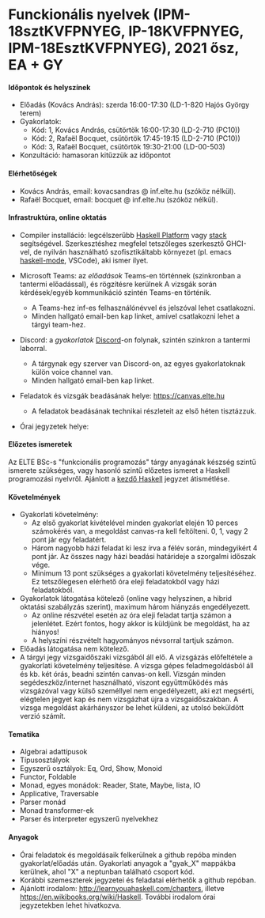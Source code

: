 # Funckionális nyelvek (IPM-18sztKVFPNYEG, IP-18KVFPNYEG, IPM-18EsztKVFPNYEG), 2021 ősz, EA + GY

#### Időpontok és helyszínek

- Előadás (Kovács András): szerda 16:00-17:30 (LD-1-820 Hajós György terem)
- Gyakorlatok:
  + Kód: 1, Kovács András, csütörtök 16:00-17:30 (LD-2-710 (PC10))
  + Kód: 2, Rafaël Bocquet, csütörtök 17:45-19:15 (LD-2-710 (PC10))
  + Kód: 3, Rafaël Bocquet, csütörtök 19:30-21:00 (LD-00-503)
 - Konzultáció: hamasoran kitűzzük az időpontot

#### Elérhetőségek

- Kovács András, email: kovacsandras @ inf.elte.hu (szóköz nélkül).
- Rafaël Bocquet, email: bocquet @ inf.elte.hu (szóköz nélkül).

#### Infrastruktúra, online oktatás

- Compiler installáció: legcélszerűbb [Haskell
  Platform](https://www.haskell.org/platform/) vagy
  [stack](https://docs.haskellstack.org/en/stable/README/)
  segítségével. Szerkesztéshez megfelel tetszőleges szerkesztő GHCI-vel, de
  nyilván használható szofisztikáltabb környezet (pl. emacs
  [haskell-mode](http://haskell.github.io/haskell-mode/), VSCode), aki ismer
  ilyet.

- Microsoft Teams: az *előadások* Teams-en történnek (szinkronban a tantermi előadással), és rögzítésre kerülnek
  A vizsgák során kérdések/egyéb kommunikáció szintén Teams-en történik.
  + A Teams-hez inf-es felhasználónévvel és jelszóval lehet csatlakozni.
  + Minden hallgató email-ben kap linket, amivel csatlakozni lehet a tárgyi team-hez.

- Discord: a *gyakorlatok* [Discord](https://discord.com/)-on folynak, szintén szinkron a tantermi laborral.
  + A tárgynak egy szerver van Discord-on, az egyes gyakorlatoknak külön voice channel van.
  + Minden hallgató email-ben kap linket.

- Feladatok és vizsgák beadásának helye: https://canvas.elte.hu
  + A feladatok beadásának technikai részleteit az első héten tisztázzuk.

- Órai jegyzetek helye:

#### Előzetes ismeretek

Az ELTE BSc-s "funkcionális programozás" tárgy anyagának készség szintű ismerete
szükséges, vagy hasonló szintű előzetes ismeret a Haskell programozási
nyelvről. Ajánlott a [kezdő Haskell](http://lambda.inf.elte.hu/Index.xml)
jegyzet átismétlése.

#### Követelmények

- Gyakorlati követelmény:
  + Az első gyakorlat kivételével minden gyakorlat elején 10 perces számokérés van, a megoldást
    canvas-ra kell feltölteni. 0, 1, vagy 2 pont jár egy feladatért.
  + Három nagyobb házi feladat ki lesz írva a félév során, mindegyikért 4 pont
    jár. Az összes nagy házi beadási határideje a szorgalmi időszak vége.
  + Minimum 13 pont szükséges a gyakorlati követelmény teljesítéséhez. Ez tetszőlegesen
    elérhető óra eleji feladatokból vagy házi feladatokból.
- Gyakorlatok látogatása kötelező (online vagy helyszínen, a hibrid oktatási szabályzás szerint), maximum három hiányzás engedélyezett.
  + Az online részvétel esetén az óra eleji feladat tartja számon a
    jelenlétet. Ezért fontos, hogy akkor is küldjünk be megoldást, ha az hiányos!
  + A helyszíni részvételt hagyományos névsorral tartjuk számon.
- Előadás látogatása nem kötelező.
- A tárgyi jegy vizsgaidőszaki vizsgából áll elő. A vizsgázás előfeltétele a gyakorlati követelmény teljesítése.
  A vizsga gépes feladmegoldásból áll és kb. két órás, beadni szintén canvas-on
  kell. Vizsgán minden segédeszköz/internet használható, viszont együttműködés
  más vizsgázóval vagy külső személlyel nem engedélyezett, aki ezt megsérti,
  elégtelen jegyet kap és nem vizsgázhat újra a vizsgaidőszakban. A vizsga
  megoldást akárhányszor be lehet küldeni, az utolsó beküldött verzió számít.

#### Tematika

- Algebrai adattípusok
- Típusosztályok
- Egyszerű osztályok: Eq, Ord, Show, Monoid
- Functor, Foldable
- Monad, egyes monádok: Reader, State, Maybe, lista, IO
- Applicative, Traversable
- Parser monád
- Monad transformer-ek
- Parser és interpreter egyszerű nyelvekhez

#### Anyagok

- Órai feladatok és megoldásaik felkerülnek a github repóba minden
  gyakorlat/előadás után. Gyakorlati anyagok a "gyak_X" mappákba kerülnek, ahol
  "X" a neptunban található csoport kód.
- Korábbi szemeszterek jegyzetei és feladatai elérhetők a github repóban.
- Ajánlott irodalom: http://learnyouahaskell.com/chapters, illetve
  https://en.wikibooks.org/wiki/Haskell. További irodalom órai jegyzetekben
  lehet hivatkozva.
